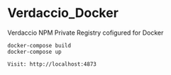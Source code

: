 # Verdaccio_Docker
Verdaccio NPM Private Registry cofigured for Docker
```
docker-compose build
docker-compose up
```

```
Visit: http://localhost:4873
```
